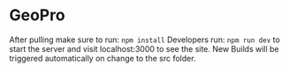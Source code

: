 # GeoPro

After pulling make sure to run:
```npm install```
Developers run:
```npm run dev``` to start the server and visit localhost:3000 to see the site. New Builds will be triggered automatically on change to the src folder.
